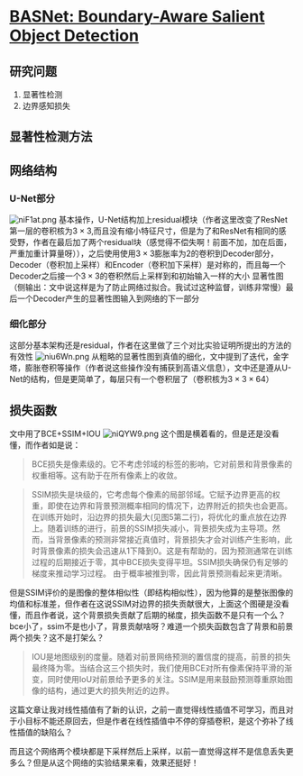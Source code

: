 
# [BASNet: Boundary-Aware Salient Object Detection](http://openaccess.thecvf.com/content_CVPR_2019/papers/Qin_BASNet_Boundary-Aware_Salient_Object_Detection_CVPR_2019_paper.pdf)

## 研究问题

1. 显著性检测
2. 边界感知损失

## 显著性检测方法


## 网络结构

### U-Net部分

![niF1at.png](https://s2.ax1x.com/2019/09/02/niF1at.png)
基本操作，U-Net结构加上residual模块（作者这里改变了ResNet第一层的卷积核为$3\times3$,而且没有缩小特征尺寸，但是为了和ResNet有相同的感受野，作者在最后加了两个residual块（感觉得不偿失啊！前面不加，加在后面，严重加重计算量呀）），之后使用使用$3\times3$膨胀率为2的卷积到Decoder部分，Decoder（卷积加上采样）和Encoder（卷积加下采样）是对称的，而且每一个Decoder之后接一个$3\times3$的卷积然后上采样到和初始输入一样的大小
显著性图（侧输出：文中说这样是为了防止网络过拟合。我试过这种监督，训练非常慢）最后一个Decoder产生的显著性图输入到网络的下一部分

### 细化部分

这部分基本架构还是residual，作者在这里做了三个对比实验证明所提出的方法的有效性
![niu6Wn.png](https://s2.ax1x.com/2019/09/02/niu6Wn.png)
从粗略的显著性图到真值的细化，文中提到了迭代，金字塔，膨胀卷积等操作（作者说这些操作没有捕获到高语义信息），文中还是遵从U-Net的结构，但是更简单了，每层只有一个卷积层了（卷积核为$3\times3\times64$）

## 损失函数

文中用了BCE+SSIM+IOU
![niQYW9.png](https://s2.ax1x.com/2019/09/02/niQYW9.png)
这个图是横着看的，但是还是没看懂，而作者如是说：

>BCE损失是像素级的。它不考虑邻域的标签的影响，它对前景和背景像素的权重相等。这有助于在所有像素上的收敛。

>SSIM损失是块级的，它考虑每个像素的局部邻域。它赋予边界更高的权重，即使在边界和背景预测概率相同的情况下，边界附近的损失也会更高。在训练开始时，沿边界的损失最大(见图5第二行)，将优化的重点放在边界上。随着训练的进行，前景的SSIM损失减小，背景损失成为主导项。然而，当背景像素的预测非常接近真值时，背景损失才会对训练产生影响，此时背景像素的损失会迅速从1下降到0。这是有帮助的，因为预测通常在训练过程的后期接近于零，其中BCE损失变得平坦。SSIM损失确保仍有足够的梯度来推动学习过程。 由于概率被推到零，因此背景预测看起来更清晰。

但是SSIM评价的是图像的整体相似性（即结构相似性），因为他算的是整张图像的均值和标准差，但作者在这说SSIM对边界的损失贡献很大，上面这个图硬是没看懂，而且作者说，这个背景损失贡献了后期的梯度，损失函数不是只有一个么？bce小了，ssim不是也小了，背景贡献啥呀？难道一个损失函数包含了背景和前景两个损失？这不是打架么？

>IOU是地图级别的度量。随着对前景网络预测的置信度的提高，前景的损失最终降为零。当结合这三个损失时，我们使用BCE对所有像素保持平滑的渐变，同时使用IoU对前景给予更多的关注。SSIM是用来鼓励预测尊重原始图像的结构，通过更大的损失附近的边界。

这篇文章让我对线性插值有了新的认识，之前一直觉得线性插值不可学习，而且对于小目标不能还原回去，但是作者在线性插值中不停的穿插卷积，是这个弥补了线性插值的缺陷么？

而且这个网络两个模块都是下采样然后上采样，以前一直觉得这样不是信息丢失更多么？但是从这个网络的实验结果来看，效果还挺好！
